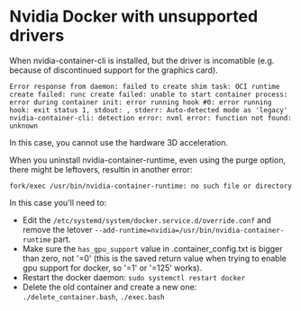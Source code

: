 
# Nvidia Docker with unsupported drivers

When nvidia-container-cli is installed, but the driver is incomatible (e.g. because of discontinued support for the graphics card).

```
Error response from daemon: failed to create shim task: OCI runtime create failed: runc create failed: unable to start container process: error during container init: error running hook #0: error running hook: exit status 1, stdout: , stderr: Auto-detected mode as 'legacy'
nvidia-container-cli: detection error: nvml error: function not found: unknown
```

In this case, you cannot use the hardware 3D acceleration.

When you uninstall nvidia-container-runtime, even using the purge option, there might be leftovers, resultin in another error:

```fork/exec /usr/bin/nvidia-container-runtime: no such file or directory```

In this case you'll need to:
* Edit the `/etc/systemd/system/docker.service.d/override.conf` and remove the letover `--add-runtime=nvidia=/usr/bin/nvidia-container-runtime` part.
* Make sure the `has_gpu_support` value in .container_config.txt is bigger than zero, not '=0' (this is the saved return value when trying to enable gpu support for docker, so '=1' or '=125' works).
* Restart the docker daemon: `sudo systemctl restart docker`
* Delete the old container and create a new one: `./delete_container.bash`, `./exec.bash`
